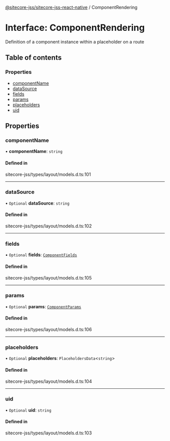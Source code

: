 [@sitecore-jss/sitecore-jss-react-native](../README.md) / ComponentRendering

# Interface: ComponentRendering

Definition of a component instance within a placeholder on a route

## Table of contents

### Properties

- [componentName](ComponentRendering.md#componentname)
- [dataSource](ComponentRendering.md#datasource)
- [fields](ComponentRendering.md#fields)
- [params](ComponentRendering.md#params)
- [placeholders](ComponentRendering.md#placeholders)
- [uid](ComponentRendering.md#uid)

## Properties

### componentName

• **componentName**: `string`

#### Defined in

sitecore-jss/types/layout/models.d.ts:101

___

### dataSource

• `Optional` **dataSource**: `string`

#### Defined in

sitecore-jss/types/layout/models.d.ts:102

___

### fields

• `Optional` **fields**: [`ComponentFields`](ComponentFields.md)

#### Defined in

sitecore-jss/types/layout/models.d.ts:105

___

### params

• `Optional` **params**: [`ComponentParams`](ComponentParams.md)

#### Defined in

sitecore-jss/types/layout/models.d.ts:106

___

### placeholders

• `Optional` **placeholders**: `PlaceholdersData`\<`string`\>

#### Defined in

sitecore-jss/types/layout/models.d.ts:104

___

### uid

• `Optional` **uid**: `string`

#### Defined in

sitecore-jss/types/layout/models.d.ts:103
